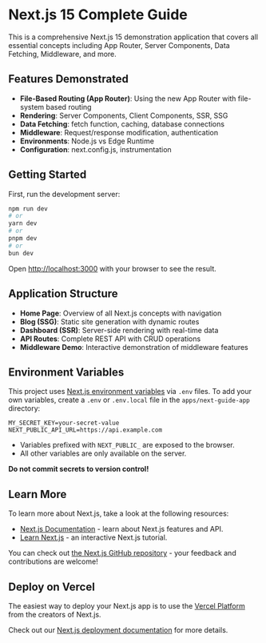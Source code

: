# Next.js 15 Complete Guide

This is a comprehensive Next.js 15 demonstration application that covers all essential concepts including App Router, Server Components, Data Fetching, Middleware, and more.

## Features Demonstrated

- **File-Based Routing (App Router)**: Using the new App Router with file-system based routing
- **Rendering**: Server Components, Client Components, SSR, SSG
- **Data Fetching**: fetch function, caching, database connections
- **Middleware**: Request/response modification, authentication
- **Environments**: Node.js vs Edge Runtime
- **Configuration**: next.config.js, instrumentation

## Getting Started

First, run the development server:

```bash
npm run dev
# or
yarn dev
# or
pnpm dev
# or
bun dev
```

Open [http://localhost:3000](http://localhost:3000) with your browser to see the result.

## Application Structure

- **Home Page**: Overview of all Next.js concepts with navigation
- **Blog (SSG)**: Static site generation with dynamic routes
- **Dashboard (SSR)**: Server-side rendering with real-time data
- **API Routes**: Complete REST API with CRUD operations
- **Middleware Demo**: Interactive demonstration of middleware features

## Environment Variables

This project uses [Next.js environment variables](https://nextjs.org/docs/pages/guides/environment-variables) via `.env` files. To add your own variables, create a `.env` or `.env.local` file in the `apps/next-guide-app` directory:

```
MY_SECRET_KEY=your-secret-value
NEXT_PUBLIC_API_URL=https://api.example.com
```

- Variables prefixed with `NEXT_PUBLIC_` are exposed to the browser.
- All other variables are only available on the server.

**Do not commit secrets to version control!**

## Learn More

To learn more about Next.js, take a look at the following resources:

- [Next.js Documentation](https://nextjs.org/docs) - learn about Next.js features and API.
- [Learn Next.js](https://nextjs.org/learn) - an interactive Next.js tutorial.

You can check out [the Next.js GitHub repository](https://github.com/vercel/next.js) - your feedback and contributions are welcome!

## Deploy on Vercel

The easiest way to deploy your Next.js app is to use the [Vercel Platform](https://vercel.com/new?utm_medium=default-template&filter=next.js&utm_source=create-next-app&utm_campaign=create-next-app-readme) from the creators of Next.js.

Check out our [Next.js deployment documentation](https://nextjs.org/docs/app/building-your-application/deploying) for more details.
